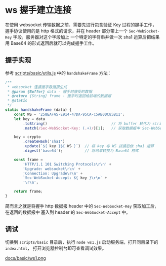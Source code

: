 # ws 握手建立连接
在使用 websocket 传输数据之前，需要先进行包含验证 Key 过程的握手工作，握手协议使用的是
http 格式的请求，并在 header 部分带上一个 `Sec-WebSocket-Key` 字段，服务器对这个字段加上
一个特定的字符串并做一次 sha1 运算后把结果用 Base64 的形式返回后就可以完成握手工作。

## 握手实现
参考 [scripts/basic/utils.js](/scripts/basic/utils.js) 中的 `handshakeFrame` 方法：
```js
/**
 * websocket 连接握手数据报生成
 * @param {Buffer} data - 握手时接受的数据
 * @return {String} frame - 握手时返回给前端的数据报
 * @static
 */
static handshakeFrame (data) {
    const WS = '258EAFA5-E914-47DA-95CA-C5AB0DC85B11';
    let key = data
        .toString()                             // 将 buffer 转化为 string
        .match(/Sec-WebSocket-Key: (.+)/)[1];   // 获取数据报中 Sec-WebSocket-Key 字段的值

    key = crypto
        .createHash('sha1')
        .update(`${ key }${ WS }`)  // 将 key 与 WS 拼接后做 sha1 运算
        .digest('base64');          // 将结果转换为 Base64 格式

    const frame =
        'HTTP/1.1 101 Switching Protocols\r\n' +
        'Upgrade: websocket\r\n' +
        'Connection: Upgrade\r\n' +
        `Sec-WebSocket-Accept: ${ key }\r\n` +
        '\r\n';

    return frame;
}
```

简而言之就是将握手 http 数据报 header 中的 `Sec-WebSocket-Key` 获取加工后，在返回的数据报中
塞入到 header 的 `Sec-WebSocket-Accept` 中。

## 调试
切换到 `scripts/basic` 目录后，执行 `node ws1.js` 启动服务端，打开同目录下的 `index.html`，
打开浏览器控制台即可查看调试效果。

[docs/basic/ws1.png](/docs/basic/ws1.png)